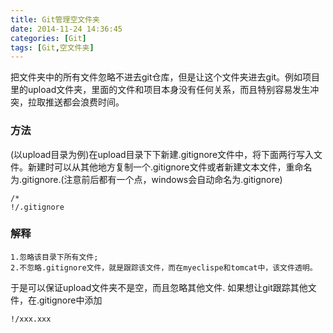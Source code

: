 ```yaml
---
title: Git管理空文件夹
date: 2014-11-24 14:36:45
categories: [Git]
tags: [Git,空文件夹]
---
```

把文件夹中的所有文件忽略不进去git仓库，但是让这个文件夹进去git。例如项目里的upload文件夹，里面的文件和项目本身没有任何关系，而且特别容易发生冲突，拉取推送都会浪费时间。

### 方法
(以upload目录为例)在upload目录下下新建.gitignore文件中，将下面两行写入文件。新建时可以从其他地方复制一个.gitignore文件或者新建文本文件，重命名为.gitignore.(注意前后都有一个点，windows会自动命名为.gitignore)
```
/*  
!/.gitignore  
```
### 解释
    1.忽略该目录下所有文件;
    2.不忽略.gitignore文件，就是跟踪该文件，而在myeclispe和tomcat中，该文件透明。
于是可以保证upload文件夹不是空，而且忽略其他文件.
如果想让git跟踪其他文件，在.gitignore中添加
```
!/xxx.xxx  
```